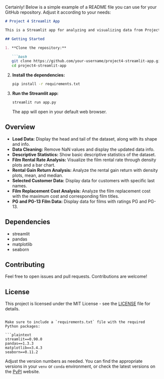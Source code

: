 Certainly! Below is a simple example of a README file you can use for your GitHub repository. Adjust it according to your needs:

```markdown
# Project 4 Streamlit App

This is a Streamlit app for analyzing and visualizing data from Project 4. The original code was written in a Jupyter Notebook and has been adapted to a Streamlit web application.

## Getting Started

1. **Clone the repository:**

   ```bash
   git clone https://github.com/your-username/project4-streamlit-app.git
   cd project4-streamlit-app
   ```

2. **Install the dependencies:**

   ```bash
   pip install -r requirements.txt
   ```

3. **Run the Streamlit app:**

   ```bash
   streamlit run app.py
   ```

   The app will open in your default web browser.

## Overview

- **Load Data:** Display the head and tail of the dataset, along with its shape and info.
- **Data Cleaning:** Remove NaN values and display the updated data info.
- **Descriptive Statistics:** Show basic descriptive statistics of the dataset.
- **Film Rental Rate Analysis:** Visualize the film rental rate through density plots and a bar chart.
- **Rental Gain Return Analysis:** Analyze the rental gain return with density plots, mean, and median.
- **Selected Customer Data:** Display data for customers with specific last names.
- **Film Replacement Cost Analysis:** Analyze the film replacement cost with the maximum cost and corresponding film titles.
- **PG and PG-13 Film Data:** Display data for films with ratings PG and PG-13.

## Dependencies

- streamlit
- pandas
- matplotlib
- seaborn

## Contributing

Feel free to open issues and pull requests. Contributions are welcome!

## License

This project is licensed under the MIT License - see the [LICENSE](LICENSE) file for details.
```

Make sure to include a `requirements.txt` file with the required Python packages:

```plaintext
streamlit==0.90.0
pandas==1.3.3
matplotlib==3.4.3
seaborn==0.11.2
```

Adjust the version numbers as needed. You can find the appropriate versions in your `venv` or `conda` environment, or check the latest versions on the [PyPI](https://pypi.org/) website.
